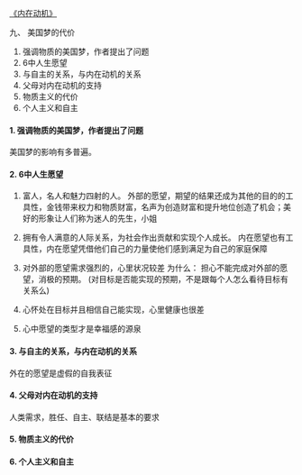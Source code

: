 [《内在动机》](https://book.douban.com/subject/35182454/)

九、 美国梦的代价 

1. 强调物质的美国梦，作者提出了问题
2. 6中人生愿望
3. 与自主的关系，与内在动机的关系
4. 父母对内在动机的支持
5. 物质主义的代价
6. 个人主义和自主


#### 1. 强调物质的美国梦，作者提出了问题

美国梦的影响有多普遍。

#### 2. 6中人生愿望

1. 富人，名人和魅力四射的人。
外部的愿望，期望的结果还成为其他的目的的工具性，金钱带来权力和物质财富，名声为创造财富和提升地位创造了机会；美好的形象让人们称为迷人的先生，小姐

2. 拥有令人满意的人际关系，为社会作出贡献和实现个人成长。
内在愿望也有工具性，内在愿望凭借他们自己的力量使他们感到满足为自己的家庭保障

1. 对外部的愿望需求强烈的，心里状况较差
为什么： 担心不能完成对外部的愿望，消极的预期。 (对目标是否能实现的预期，不是跟每个人怎么看待目标有关系么)
2. 心怀处在目标并且相信自己能实现，心里健康也很差
3. 心中愿望的类型才是幸福感的源泉

#### 3. 与自主的关系，与内在动机的关系

外在的愿望是虚假的自我表征

#### 4. 父母对内在动机的支持

人类需求，胜任、自主、联结是基本的要求

#### 5. 物质主义的代价


#### 6. 个人主义和自主

